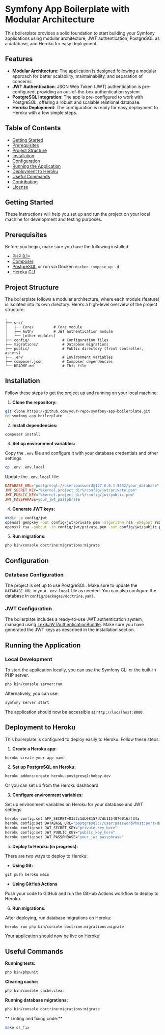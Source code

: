 
# Symfony App Boilerplate with Modular Architecture

This boilerplate provides a solid foundation to start building your Symfony applications using modular architecture, JWT authentication, PostgreSQL as a database, and Heroku for easy deployment.

## Features

- **Modular Architecture**: The application is designed following a modular approach for better scalability, maintainability, and separation of concerns.
- **JWT Authentication**: JSON Web Token (JWT) authentication is pre-configured, providing an out-of-the-box authentication system.
- **PostgreSQL Integration**: The app is pre-configured to work with PostgreSQL, offering a robust and scalable relational database.
- **Heroku Deployment**: The configuration is ready for easy deployment to Heroku with a few simple steps.

## Table of Contents

- [Getting Started](#getting-started)
- [Prerequisites](#prerequisites)
- [Project Structure](#project-structure)
- [Installation](#installation)
- [Configuration](#configuration)
- [Running the Application](#running-the-application)
- [Deployment to Heroku](#deployment-to-heroku)
- [Useful Commands](#useful-commands)
- [Contributing](#contributing)
- [License](#license)

## Getting Started

These instructions will help you set up and run the project on your local machine for development and testing purposes.

## Prerequisites

Before you begin, make sure you have the following installed:

- [PHP 8.1+](https://www.php.net/downloads.php)
- [Composer](https://getcomposer.org/)
- [PostgreSQL](https://www.postgresql.org/download/) or run via Docker: `docker-compose up -d`
- [Heroku CLI](https://devcenter.heroku.com/articles/heroku-cli)

## Project Structure

The boilerplate follows a modular architecture, where each module (feature) is isolated into its own directory. Here’s a high-level overview of the project structure:

```
.
├── src/
│   ├── Core/         # Core module
│   ├── Auth/         # JWT authentication module
│   └── [other modules]
├── config/               # Configuration files
├── migrations/           # Database migrations
├── public/               # Public directory (front controller, assets)
├── .env                  # Environment variables
├── composer.json         # Composer dependencies
└── README.md             # This file
```

## Installation

Follow these steps to get the project up and running on your local machine:

1. **Clone the repository:**

```bash
git clone https://github.com/your-repo/symfony-app-boilerplate.git
cd symfony-app-boilerplate
```

2. **Install dependencies:**

```bash
composer install
```

3. **Set up environment variables:**

Copy the `.env` file and configure it with your database credentials and other settings.

```bash
cp .env .env.local
```

Update the `.env.local` file:

```ini
DATABASE_URL="postgresql://user:password@127.0.0.1:5432/your_database"
JWT_SECRET_KEY="%kernel.project_dir%/config/jwt/private.pem"
JWT_PUBLIC_KEY="%kernel.project_dir%/config/jwt/public.pem"
JWT_PASSPHRASE=your_jwt_passphrase
```

4. **Generate JWT keys:**

```bash
mkdir -p config/jwt
openssl genpkey -out config/jwt/private.pem -algorithm rsa -pkeyopt rsa_keygen_bits:4096
openssl rsa -pubout -in config/jwt/private.pem -out config/jwt/public.pem
```

5. **Run migrations:**

```bash
php bin/console doctrine:migrations:migrate
```

## Configuration

### Database Configuration

The project is set up to use PostgreSQL. Make sure to update the `DATABASE_URL` in your `.env.local` file as needed. You can also configure the database in `config/packages/doctrine.yaml`.

### JWT Configuration

The boilerplate includes a ready-to-use JWT authentication system, managed using [LexikJWTAuthenticationBundle](https://github.com/lexik/LexikJWTAuthenticationBundle). Make sure you have generated the JWT keys as described in the installation section.

## Running the Application

### Local Development

To start the application locally, you can use the Symfony CLI or the built-in PHP server.

```bash
php bin/console server:run
```

Alternatively, you can use:

```bash
symfony server:start
```

The application should now be accessible at `http://localhost:8000`.

## Deployment to Heroku

This boilerplate is configured to deploy easily to Heroku. Follow these steps:

1. **Create a Heroku app:**

```bash
heroku create your-app-name
```

2. **Set up PostgreSQL on Heroku:**

```bash
heroku addons:create heroku-postgresql:hobby-dev
```

Or you can set up from the Heroku dashboard. 

3. **Configure environment variables:**

Set up environment variables on Heroku for your database and JWT settings:

```bash
heroku config:set APP_SECRET=8332c1db08157d7db1154076016a434a
heroku config:set DATABASE_URL="postgresql://user:password@host:port/database"
heroku config:set JWT_SECRET_KEY="private_key_here"
heroku config:set JWT_PUBLIC_KEY="public_key_here"
heroku config:set JWT_PASSPHRASE="your_jwt_passphrase"
```

5. **Deploy to Heroku (in progress):**

There are two ways to deploy to Heroku:

- **Using Git:**

```bash
git push heroku main
```

- **Using GitHub Actions**

Push your code to GitHub and run the GitHub Actions workflow to deploy to Heroku.


6. **Run migrations:**

After deploying, run database migrations on Heroku:

```bash
heroku run php bin/console doctrine:migrations:migrate
```

Your application should now be live on Heroku!

## Useful Commands

**Running tests:**

```bash
php bin/phpunit
```

**Clearing cache:**

```bash
php bin/console cache:clear
```

**Running database migrations:**

```bash
php bin/console doctrine:migrations:migrate
```

** Linting and fixing code:**

```bash
make cs_fix
```
